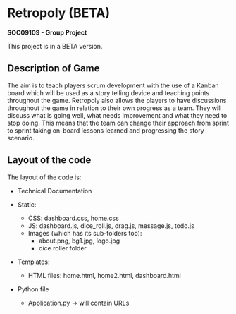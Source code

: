 # Retropoly (BETA)
__SOC09109 - Group Project__

This project is in a BETA version.

## Description of Game
The aim is to teach players scrum development with the use of a Kanban board which will be used as a story telling device and teaching points throughout the game. Retropoly also allows the players to have discussions throughout the game in relation to their own progress as a team. They will discuss what is going well, what needs improvement and what they need to stop doing. This means that the team can change their approach from sprint to sprint taking on-board lessons learned and progressing the story scenario. 


## Layout of the code
The layout of the code is:
- Technical Documentation
- Static:
   * CSS: dashboard.css, home.css
   * JS: dashboard.js, dice_roll.js, drag.js, message.js, todo.js
   * Images (which has its sub-folders too):
      * about.png, bg1.jpg, logo.jpg
      * dice roller folder

- Templates:
   * HTML files: home.html, home2.html, dashboard.html

- Python file
   * Application.py -> will contain URLs